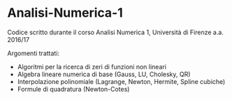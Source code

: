# Analisi-Numerica-1
Codice scritto durante il corso Analisi Numerica 1, Università di Firenze a.a. 2016/17

Argomenti trattati:
- Algoritmi per la ricerca di zeri di funzioni non lineari
- Algebra lineare numerica di base (Gauss, LU, Cholesky, QR)
- Interpolazione polinomiale (Lagrange, Newton, Hermite, Spline cubiche)
- Formule di quadratura (Newton-Cotes)
